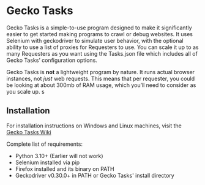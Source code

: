 # Gecko Tasks

Gecko Tasks is a simple-to-use program designed to make it significantly easier to get started making programs to crawl or debug websites. It uses Selenium with geckodriver to simulate user behavior, with the optional ability to use a list of proxies for Requesters to use. You can scale it up to as many Requesters as you want using the Tasks.json file which includes all of Gecko Tasks’ configuration options.

Gecko Tasks is **not** a lightweight program by nature. It runs actual browser instances, not *just* web requests. This means that per requester, you could be looking at about 300mb of RAM usage, which you’ll need to consider as you scale up.
s

## Installation

For installation instructions on Windows and Linux machines, visit the [Gecko Tasks Wiki](https://github.com/pepesaladsss/gecko-tasks/wiki)

Complete list of requirements:
- Python 3.10+ (Earlier will not work)
- Selenium installed via pip
- Firefox installed and its binary on PATH
- Geckodriver v0.30.0+ in PATH or Gecko Tasks' install directory
